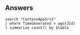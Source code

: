 ## Answers

~~~
search "ContosoAppSrv1" 
| where TimeGenerated > ago(31d) 
| summarize count() by $table 
~~~